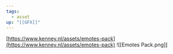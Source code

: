 ```yaml
---
tags:
  - asset
up: "[[GFX]]"
---
```

[https://www.kenney.nl/assets/emotes-pack](https://www.kenney.nl/assets/emotes-pack)
![[Emotes Pack.png]]
